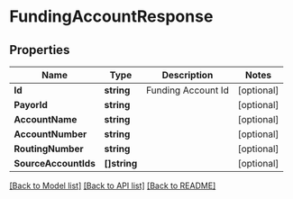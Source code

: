 # FundingAccountResponse

## Properties

Name | Type | Description | Notes
------------ | ------------- | ------------- | -------------
**Id** | **string** | Funding Account Id | [optional] 
**PayorId** | **string** |  | [optional] 
**AccountName** | **string** |  | [optional] 
**AccountNumber** | **string** |  | [optional] 
**RoutingNumber** | **string** |  | [optional] 
**SourceAccountIds** | **[]string** |  | [optional] 

[[Back to Model list]](../README.md#documentation-for-models) [[Back to API list]](../README.md#documentation-for-api-endpoints) [[Back to README]](../README.md)


